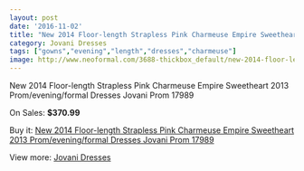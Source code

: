 ```yaml
---
layout: post
date: '2016-11-02'
title: "New 2014 Floor-length Strapless Pink Charmeuse Empire Sweetheart 2013 Prom/evening/formal Dresses Jovani Prom 17989"
category: Jovani Dresses
tags: ["gowns","evening","length","dresses","charmeuse"]
image: http://www.neoformal.com/3688-thickbox_default/new-2014-floor-length-strapless-pink-charmeuse-empire-sweetheart-2013-prom-evening-formal-dresses-jovani-prom-17989.jpg
---
```

New 2014 Floor-length Strapless Pink Charmeuse Empire Sweetheart 2013 Prom/evening/formal Dresses Jovani Prom 17989

On Sales: **$370.99**
<a href="https://www.neoformal.com/en/jovani-dresses/1371-new-2014-floor-length-strapless-pink-charmeuse-empire-sweetheart-2013-prom-evening-formal-dresses-jovani-prom-17989.html"><amp-img layout="responsive" width="600" height="600" src="//www.neoformal.com/3688-thickbox_default/new-2014-floor-length-strapless-pink-charmeuse-empire-sweetheart-2013-prom-evening-formal-dresses-jovani-prom-17989.jpg" alt="New 2014 Floor-length Strapless Pink Charmeuse Empire Sweetheart 2013 Prom/evening/formal Dresses Jovani Prom 17989 0" /></a>
<a href="https://www.neoformal.com/en/jovani-dresses/1371-new-2014-floor-length-strapless-pink-charmeuse-empire-sweetheart-2013-prom-evening-formal-dresses-jovani-prom-17989.html"><amp-img layout="responsive" width="600" height="600" src="//www.neoformal.com/3689-thickbox_default/new-2014-floor-length-strapless-pink-charmeuse-empire-sweetheart-2013-prom-evening-formal-dresses-jovani-prom-17989.jpg" alt="New 2014 Floor-length Strapless Pink Charmeuse Empire Sweetheart 2013 Prom/evening/formal Dresses Jovani Prom 17989 1" /></a>

Buy it: [New 2014 Floor-length Strapless Pink Charmeuse Empire Sweetheart 2013 Prom/evening/formal Dresses Jovani Prom 17989](https://www.neoformal.com/en/jovani-dresses/1371-new-2014-floor-length-strapless-pink-charmeuse-empire-sweetheart-2013-prom-evening-formal-dresses-jovani-prom-17989.html "New 2014 Floor-length Strapless Pink Charmeuse Empire Sweetheart 2013 Prom/evening/formal Dresses Jovani Prom 17989")

View more: [Jovani Dresses](https://www.neoformal.com/en/15-jovani-dresses "Jovani Dresses")